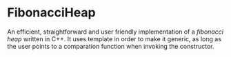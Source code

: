 FibonacciHeap
=============

An efficient, straightforward and user friendly implementation of a *fibonacci heap* written in C++. It uses template in order to make it generic, as long as the user points to a comparation function when invoking the constructor.
